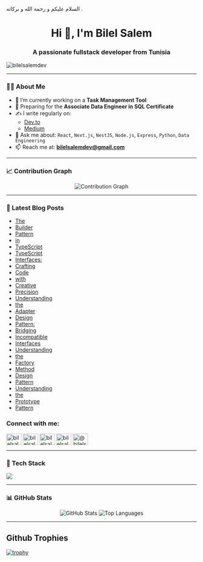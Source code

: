 السلام عليكم و رحمة الله و بركاته . 
<h1 align="center">Hi 👋, I'm Bilel Salem</h1>
<h3 align="center">A passionate fullstack developer from Tunisia</h3>

<p align="left"> <img src="https://komarev.com/ghpvc/?username=bilelsalemdev&label=Profile%20views&color=0e75b6&style=flat" alt="bilelsalemdev" /> </p>

---

### 👨‍💻 About Me

- 🔭 I’m currently working on a **Task Management Tool**
- 🎯 Preparing for the **Associate Data Engineer in SQL Certificate**
- ✍️ I write regularly on:
  - [Dev.to](https://dev.to/bilelsalemdev)
  - [Medium](https://medium.com/@bilelsalemdev)
- 💬 Ask me about:
  `React`, `Next.js`, `NestJS`, `Node.js`, `Express`, `Python`, `Data Engineering`
- 📫 Reach me at: **bilelsalemdev@gmail.com**

---

### 📈 Contribution Graph

<p align="center">
  <img src="https://github-readme-activity-graph.vercel.app/graph?username=bilelsalemdev&bg_color=1a1b27&color=9f9f9f&line=4c8eda&point=ffffff&area=true&hide_border=true" alt="Contribution Graph" />
</p>

---

### 📝 Latest Blog Posts
<!-- BLOG-POST-LIST:START -->
- [The](https://github.com/bilelsalemdev/one-hundred-articles/blob/main/The)
- [Builder](https://github.com/bilelsalemdev/one-hundred-articles/blob/main/Builder)
- [Pattern](https://github.com/bilelsalemdev/one-hundred-articles/blob/main/Pattern)
- [in](https://github.com/bilelsalemdev/one-hundred-articles/blob/main/in)
- [TypeScript](https://github.com/bilelsalemdev/one-hundred-articles/blob/main/TypeScript.md)
- [TypeScript](https://github.com/bilelsalemdev/one-hundred-articles/blob/main/TypeScript)
- [Interfaces:](https://github.com/bilelsalemdev/one-hundred-articles/blob/main/Interfaces:)
- [Crafting](https://github.com/bilelsalemdev/one-hundred-articles/blob/main/Crafting)
- [Code](https://github.com/bilelsalemdev/one-hundred-articles/blob/main/Code)
- [with](https://github.com/bilelsalemdev/one-hundred-articles/blob/main/with)
- [Creative](https://github.com/bilelsalemdev/one-hundred-articles/blob/main/Creative)
- [Precision](https://github.com/bilelsalemdev/one-hundred-articles/blob/main/Precision.md)
- [Understanding](https://github.com/bilelsalemdev/one-hundred-articles/blob/main/Understanding)
- [the](https://github.com/bilelsalemdev/one-hundred-articles/blob/main/the)
- [Adapter](https://github.com/bilelsalemdev/one-hundred-articles/blob/main/Adapter)
- [Design](https://github.com/bilelsalemdev/one-hundred-articles/blob/main/Design)
- [Pattern:](https://github.com/bilelsalemdev/one-hundred-articles/blob/main/Pattern:)
- [Bridging](https://github.com/bilelsalemdev/one-hundred-articles/blob/main/Bridging)
- [Incompatible](https://github.com/bilelsalemdev/one-hundred-articles/blob/main/Incompatible)
- [Interfaces](https://github.com/bilelsalemdev/one-hundred-articles/blob/main/Interfaces.md)
- [Understanding](https://github.com/bilelsalemdev/one-hundred-articles/blob/main/Understanding)
- [the](https://github.com/bilelsalemdev/one-hundred-articles/blob/main/the)
- [Factory](https://github.com/bilelsalemdev/one-hundred-articles/blob/main/Factory)
- [Method](https://github.com/bilelsalemdev/one-hundred-articles/blob/main/Method)
- [Design](https://github.com/bilelsalemdev/one-hundred-articles/blob/main/Design)
- [Pattern](https://github.com/bilelsalemdev/one-hundred-articles/blob/main/Pattern.md)
- [Understanding](https://github.com/bilelsalemdev/one-hundred-articles/blob/main/Understanding)
- [the](https://github.com/bilelsalemdev/one-hundred-articles/blob/main/the)
- [Prototype](https://github.com/bilelsalemdev/one-hundred-articles/blob/main/Prototype)
- [Pattern](https://github.com/bilelsalemdev/one-hundred-articles/blob/main/Pattern.md)

<!-- BLOG-POST-LIST:END -->

<h3 align="left">Connect with me:</h3>
<p align="left">
<a href="https://dev.to/bilelsalemdev" target="blank"><img align="center" src="https://github.com/bilelsalemdev/bilelsalemdev/assets/70206023/1d5c6afb-6a6f-400e-b699-d4583828a063" alt="bilelsalemdev" height="30" width="40" /></a>
<a href="https://twitter.com/bilelsalemdev" target="blank"><img align="center" src="https://raw.githubusercontent.com/rahuldkjain/github-profile-readme-generator/master/src/images/icons/Social/twitter.svg" alt="bilelsalemdev" height="30" width="40" /></a>
<a href="https://linkedin.com/in/bilelsalemdev" target="blank"><img align="center" src="https://raw.githubusercontent.com/rahuldkjain/github-profile-readme-generator/master/src/images/icons/Social/linked-in-alt.svg" alt="bilelsalemdev" height="30" width="40" /></a>
<a href="https://stackoverflow.com/users/bilelsalem" target="blank"><img align="center" src="https://raw.githubusercontent.com/rahuldkjain/github-profile-readme-generator/master/src/images/icons/Social/stack-overflow.svg" alt="bilelsalem" height="30" width="40" /></a>
<a href="https://medium.com/@bilelsalemdev" target="blank"><img align="center" src="https://raw.githubusercontent.com/rahuldkjain/github-profile-readme-generator/master/src/images/icons/Social/medium.svg" alt="@bilelsalemdev" height="30" width="40" /></a>
</p>

---

### 🧠 Tech Stack

<p align="left">
  <img src="https://skillicons.dev/icons?i=ts,js,react,nextjs,nodejs,nestjs,express,python,html,css,sass,tailwind,django,vue,mongodb,postgres,mysql,sqlite,redis,docker,git,redux,graphql,figma,jest,postman,grafana" />
</p>

---

### 📊 GitHub Stats

<p align="center">
  <img src="https://github-readme-stats.vercel.app/api?username=bilelsalemdev&show_icons=true&theme=tokyonight" alt="GitHub Stats" />
  <img src="https://github-readme-stats.vercel.app/api/top-langs/?username=bilelsalemdev&layout=compact&theme=tokyonight" alt="Top Languages" />
</p>

---

## Github Trophies
[![trophy](https://github-profile-trophy.vercel.app/?username=bilelsalemdev&theme=radical)](https://github.com/braiekhazem/github-profile-trophy)

